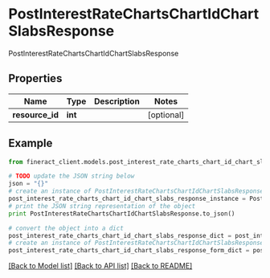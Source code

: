 # PostInterestRateChartsChartIdChartSlabsResponse

PostInterestRateChartsChartIdChartSlabsResponse

## Properties

Name | Type | Description | Notes
------------ | ------------- | ------------- | -------------
**resource_id** | **int** |  | [optional] 

## Example

```python
from fineract_client.models.post_interest_rate_charts_chart_id_chart_slabs_response import PostInterestRateChartsChartIdChartSlabsResponse

# TODO update the JSON string below
json = "{}"
# create an instance of PostInterestRateChartsChartIdChartSlabsResponse from a JSON string
post_interest_rate_charts_chart_id_chart_slabs_response_instance = PostInterestRateChartsChartIdChartSlabsResponse.from_json(json)
# print the JSON string representation of the object
print PostInterestRateChartsChartIdChartSlabsResponse.to_json()

# convert the object into a dict
post_interest_rate_charts_chart_id_chart_slabs_response_dict = post_interest_rate_charts_chart_id_chart_slabs_response_instance.to_dict()
# create an instance of PostInterestRateChartsChartIdChartSlabsResponse from a dict
post_interest_rate_charts_chart_id_chart_slabs_response_form_dict = post_interest_rate_charts_chart_id_chart_slabs_response.from_dict(post_interest_rate_charts_chart_id_chart_slabs_response_dict)
```
[[Back to Model list]](../README.md#documentation-for-models) [[Back to API list]](../README.md#documentation-for-api-endpoints) [[Back to README]](../README.md)


